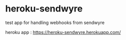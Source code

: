 # heroku-sendwyre
test app for handling webhooks from sendwyre

heroku app : https://heroku-sendwyre.herokuapp.com/


